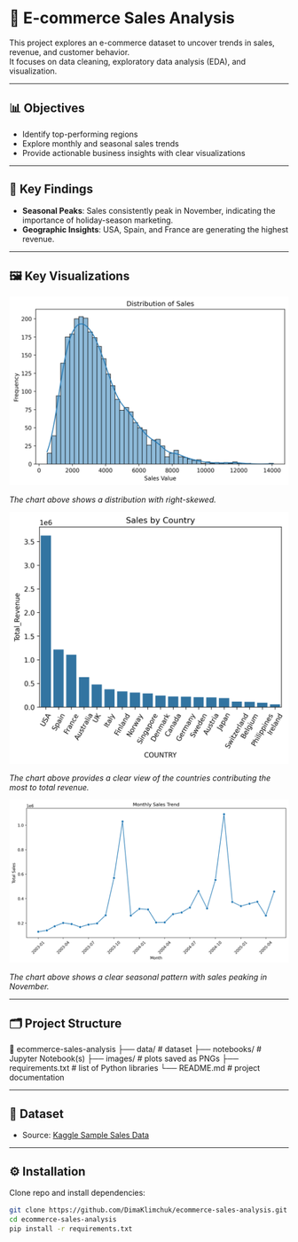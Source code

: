 # 🛒 E-commerce Sales Analysis

This project explores an e-commerce dataset to uncover trends in sales, revenue, and customer behavior.  
It focuses on data cleaning, exploratory data analysis (EDA), and visualization.

---

## 📊 Objectives

- Identify top-performing regions
- Explore monthly and seasonal sales trends
- Provide actionable business insights with clear visualizations

---

## 🔑 Key Findings

- **Seasonal Peaks**: Sales consistently peak in November, indicating the importance of holiday-season marketing.
- **Geographic Insights**: USA, Spain, and France are generating the highest revenue.

---

## 🖼️ Key Visualizations

![Distribution of Sales](./images/distribution_of_sales.png)

_The chart above shows a distribution with right-skewed._

![Sales by country](./images/sales_by_country.png)

_The chart above provides a clear view of the countries contributing the most to total revenue._

![Monthly Sales Trend](./images/monthly_sales_trend.png)

_The chart above shows a clear seasonal pattern with sales peaking in November._

---

## 🗂️ Project Structure

📂 ecommerce-sales-analysis
├── data/ # dataset
├── notebooks/ # Jupyter Notebook(s)
├── images/ # plots saved as PNGs
├── requirements.txt # list of Python libraries
└── README.md # project documentation

---

## 📂 Dataset

- Source: [Kaggle Sample Sales Data](https://www.kaggle.com/datasets/kyanyoga/sample-sales-data)

---

## ⚙️ Installation

Clone repo and install dependencies:

```bash
git clone https://github.com/DimaKlimchuk/ecommerce-sales-analysis.git
cd ecommerce-sales-analysis
pip install -r requirements.txt
```
